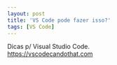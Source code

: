 ```yaml
---
layout: post
title: 'VS Code pode fazer isso?'
tags: [VS Code]
---
```


Dicas p/ Visual Studio Code.<br>
<https://vscodecandothat.com>
